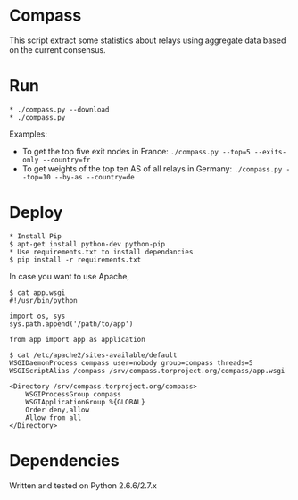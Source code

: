 Compass
======

This script extract some statistics about relays using aggregate data
based on the current consensus.

Run
===

```
* ./compass.py --download
* ./compass.py
```

Examples:

* To get the top five exit nodes in France:
  ```./compass.py --top=5 --exits-only --country=fr ```
* To get weights of the top ten AS of all relays in Germany:
   ```./compass.py --top=10 --by-as --country=de```

Deploy
====

```
* Install Pip
$ apt-get install python-dev python-pip
* Use requirements.txt to install dependancies
$ pip install -r requirements.txt
```

In case you want to use Apache, 
```
$ cat app.wsgi
#!/usr/bin/python

import os, sys
sys.path.append('/path/to/app')

from app import app as application

$ cat /etc/apache2/sites-available/default
WSGIDaemonProcess compass user=nobody group=compass threads=5
WSGIScriptAlias /compass /srv/compass.torproject.org/compass/app.wsgi

<Directory /srv/compass.torproject.org/compass>
    WSGIProcessGroup compass
    WSGIApplicationGroup %{GLOBAL}
    Order deny,allow
    Allow from all
</Directory>
```

Dependencies
=========

Written and tested on Python 2.6.6/2.7.x
